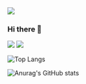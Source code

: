 <img src="https://capsule-render.vercel.app/api?type=wave&color=auto&height=150&section=header&text=Woonani&fontSize=70" />

### Hi there 👋
<img src="https://img.shields.io/badge/react-20232a.svg?style=for-the-badge&logo=react&logoColor=61DAFB" />
<img src="https://img.shields.io/badge/react-20232a.svg?style=for-the-badge&logo=springboot&logoColor=61DAFB" />

![Top Langs](https://github-readme-stats.vercel.app/api/top-langs/?username=Woonani&layout=compact)

![Anurag's GitHub stats](https://github-readme-stats.vercel.app/api?username=Woonani&show_icons=true&theme=radical)

<!--
**Woonani/Woonani** is a ✨ _special_ ✨ repository because its `README.md` (this file) appears on your GitHub profile.

Here are some ideas to get you started:

- 🔭 I’m currently working on ...
- 🌱 I’m currently learning ...
- 👯 I’m looking to collaborate on ...
- 🤔 I’m looking for help with ...
- 💬 Ask me about ...
- 📫 How to reach me: ...
- 😄 Pronouns: ...
- ⚡ Fun fact: ...
-->
